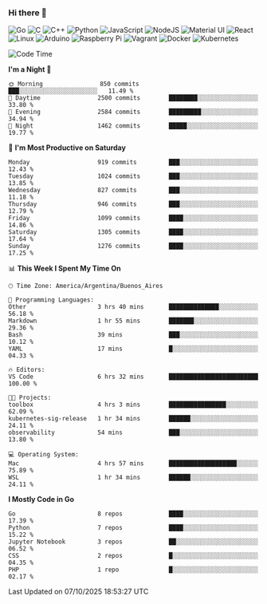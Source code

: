 ### Hi there 👋

![Go](https://img.shields.io/badge/go-%2300ADD8.svg?style=for-the-badge&logo=go&logoColor=white)
![C](https://img.shields.io/badge/c-%2300599C.svg?style=for-the-badge&logo=c&logoColor=white)
![C++](https://img.shields.io/badge/c++-%2300599C.svg?style=for-the-badge&logo=c%2B%2B&logoColor=white)
![Python](https://img.shields.io/badge/python-3670A0?style=for-the-badge&logo=python&logoColor=ffdd54)
![JavaScript](https://img.shields.io/badge/javascript-%23323330.svg?style=for-the-badge&logo=javascript&logoColor=%23F7DF1E)
![NodeJS](https://img.shields.io/badge/node.js-6DA55F?style=for-the-badge&logo=node.js&logoColor=white)
![Material UI](https://img.shields.io/badge/materialui-%230081CB.svg?style=for-the-badge&logo=material-ui&logoColor=white)
![React](https://img.shields.io/badge/react-%2320232a.svg?style=for-the-badge&logo=react&logoColor=%2361DAFB)
![Linux](https://img.shields.io/badge/Linux-FCC624?style=for-the-badge&logo=linux&logoColor=black)
![Arduino](https://img.shields.io/badge/-Arduino-00979D?style=for-the-badge&logo=Arduino&logoColor=white)
![Raspberry Pi](https://img.shields.io/badge/-RaspberryPi-C51A4A?style=for-the-badge&logo=Raspberry-Pi)
![Vagrant](https://img.shields.io/badge/vagrant-%231563FF.svg?style=for-the-badge&logo=vagrant&logoColor=white)
![Docker](https://img.shields.io/badge/docker-%230db7ed.svg?style=for-the-badge&logo=docker&logoColor=white)
![Kubernetes](https://img.shields.io/badge/kubernetes-%23326ce5.svg?style=for-the-badge&logo=kubernetes&logoColor=white)

<!-- ![Jupyter Notebook](https://img.shields.io/badge/jupyter-%23FA0F00.svg?style=for-the-badge&logo=jupyter&logoColor=white) -->
<!-- ![Java](https://img.shields.io/badge/java-%23ED8B00.svg?style=for-the-badge&logo=java&logoColor=white) -->
<!-- ![Git](https://img.shields.io/badge/git-%23F05033.svg?style=for-the-badge&logo=git&logoColor=white) -->

<!--START_SECTION:waka-->
![Code Time](http://img.shields.io/badge/Code%20Time-735%20hrs%201%20min-blue)

**I'm a Night 🦉** 

```text
🌞 Morning                850 commits         ███░░░░░░░░░░░░░░░░░░░░░░   11.49 % 
🌆 Daytime                2500 commits        ████████░░░░░░░░░░░░░░░░░   33.80 % 
🌃 Evening                2584 commits        █████████░░░░░░░░░░░░░░░░   34.94 % 
🌙 Night                  1462 commits        █████░░░░░░░░░░░░░░░░░░░░   19.77 % 
```
📅 **I'm Most Productive on Saturday** 

```text
Monday                   919 commits         ███░░░░░░░░░░░░░░░░░░░░░░   12.43 % 
Tuesday                  1024 commits        ███░░░░░░░░░░░░░░░░░░░░░░   13.85 % 
Wednesday                827 commits         ███░░░░░░░░░░░░░░░░░░░░░░   11.18 % 
Thursday                 946 commits         ███░░░░░░░░░░░░░░░░░░░░░░   12.79 % 
Friday                   1099 commits        ████░░░░░░░░░░░░░░░░░░░░░   14.86 % 
Saturday                 1305 commits        ████░░░░░░░░░░░░░░░░░░░░░   17.64 % 
Sunday                   1276 commits        ████░░░░░░░░░░░░░░░░░░░░░   17.25 % 
```


📊 **This Week I Spent My Time On** 

```text
🕑︎ Time Zone: America/Argentina/Buenos_Aires

💬 Programming Languages: 
Other                    3 hrs 40 mins       ██████████████░░░░░░░░░░░   56.18 % 
Markdown                 1 hr 55 mins        ███████░░░░░░░░░░░░░░░░░░   29.36 % 
Bash                     39 mins             ███░░░░░░░░░░░░░░░░░░░░░░   10.12 % 
YAML                     17 mins             █░░░░░░░░░░░░░░░░░░░░░░░░   04.33 % 

🔥 Editors: 
VS Code                  6 hrs 32 mins       █████████████████████████   100.00 % 

🐱‍💻 Projects: 
toolbox                  4 hrs 3 mins        ████████████████░░░░░░░░░   62.09 % 
kubernetes-sig-release   1 hr 34 mins        ██████░░░░░░░░░░░░░░░░░░░   24.11 % 
observability            54 mins             ███░░░░░░░░░░░░░░░░░░░░░░   13.80 % 

💻 Operating System: 
Mac                      4 hrs 57 mins       ███████████████████░░░░░░   75.89 % 
WSL                      1 hr 34 mins        ██████░░░░░░░░░░░░░░░░░░░   24.11 % 
```

**I Mostly Code in Go** 

```text
Go                       8 repos             ████░░░░░░░░░░░░░░░░░░░░░   17.39 % 
Python                   7 repos             ████░░░░░░░░░░░░░░░░░░░░░   15.22 % 
Jupyter Notebook         3 repos             ██░░░░░░░░░░░░░░░░░░░░░░░   06.52 % 
CSS                      2 repos             █░░░░░░░░░░░░░░░░░░░░░░░░   04.35 % 
PHP                      1 repo              █░░░░░░░░░░░░░░░░░░░░░░░░   02.17 % 
```




 Last Updated on 07/10/2025 18:53:27 UTC
<!--END_SECTION:waka-->

<!--
**aibarbetta/aibarbetta** is a ✨ _special_ ✨ repository because its `README.md` (this file) appears on your GitHub profile.

Here are some ideas to get you started:

- 🔭 I’m currently working on ...
- 🌱 I’m currently learning ...
- 👯 I’m looking to collaborate on ...
- 🤔 I’m looking for help with ...
- 💬 Ask me about ...
- 📫 How to reach me: ...
- 😄 Pronouns: ...
- ⚡ Fun fact: ...
-->
